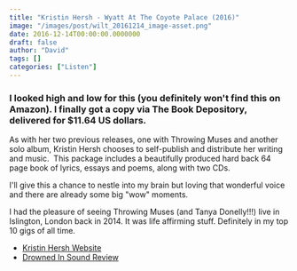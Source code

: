 ```yaml
---
title: "Kristin Hersh - Wyatt At The Coyote Palace (2016)"
image: "/images/post/wilt_20161214_image-asset.png"
date: 2016-12-14T00:00:00.0000000
draft: false
author: "David"
tags: []
categories: ["Listen"]
---
```

### I looked high and low for this (you definitely won't find this on Amazon). I finally got a copy via The Book Depository, delivered for $11.64 US dollars.

 As with her two previous releases, one with Throwing Muses and another solo album, Kristin Hersh chooses to self-publish and distribute her writing and music.  This package includes a beautifully produced hard back 64 page book of lyrics, essays and poems, along with two CDs.

 I'll give this a chance to nestle into my brain but loving that wonderful voice and there are already some big "wow" moments.

 I had the pleasure of seeing Throwing Muses (and Tanya Donelly!!!) live in Islington, London back in 2014. It was life affirming stuff. Definitely in my top 10 gigs of all time.

-  [Kristin Hersh Website](http://www.kristinhersh.com/)
-  [Drowned In Sound Review](http://drownedinsound.com/releases/19727/reviews/4150602)